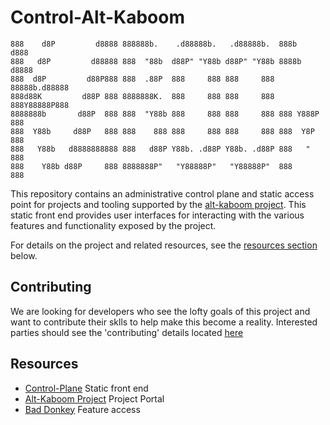 # Control-Alt-Kaboom

<!-- --- Insert Workflow Badges Here -->

<!-- --- Start Content -->
```(bash)
888    d8P         d8888 888888b.    .d88888b.   .d88888b.  888b     d888 
888   d8P         d88888 888  "88b  d88P" "Y88b d88P" "Y88b 8888b   d8888 
888  d8P         d88P888 888  .88P  888     888 888     888 88888b.d88888 
888d88K         d88P 888 8888888K.  888     888 888     888 888Y88888P888 
8888888b       d88P  888 888  "Y88b 888     888 888     888 888 Y888P 888 
888  Y88b     d88P   888 888    888 888     888 888     888 888  Y8P  888 
888   Y88b   d8888888888 888   d88P Y88b. .d88P Y88b. .d88P 888   "   888 
888    Y88b d88P     888 8888888P"   "Y88888P"   "Y88888P"  888       888 
```

This repository contains an administrative control plane and static access point for projects and tooling supported  by the [alt-kaboom project](https://alt-kaboom.ca).  This static front end provides user interfaces for interacting with the various features and functionality exposed by the project.

For details on the project and related resources, see the [resources section](#resources) below.

## Contributing

We are looking for developers who see the lofty goals of this project and want to contribute their sklls to help make this become a reality. Interested parties should see the 'contributing' details located [here](https://control.alt-kaboom.ca)
  
## Resources

- [Control-Plane](https://github.io/control-alt-kaboom-project/control-static) Static front end
- [Alt-Kaboom Project](https://github.io/control-alt-kaboom-project/kaboom-static) Project Portal
- [Bad Donkey](https://github.io/control-alt-kaboom-project/bad-donkey-static) Feature access
